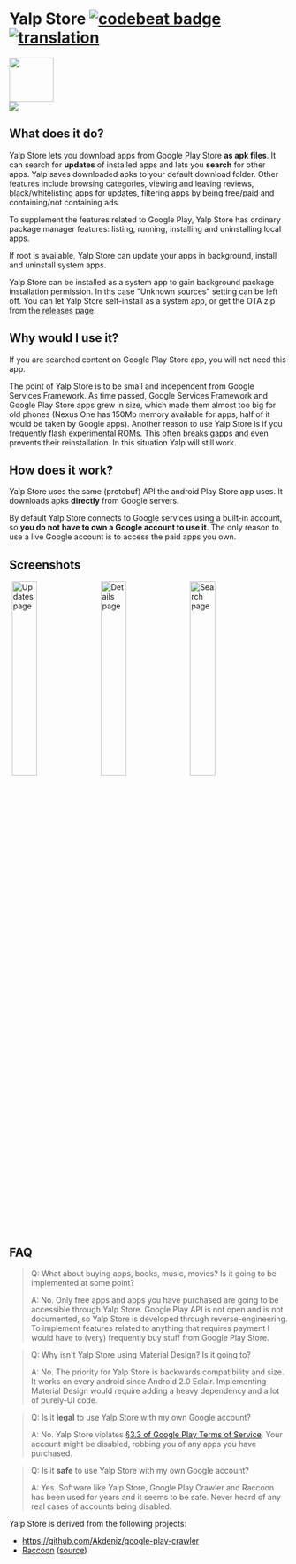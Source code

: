 # Yalp Store [![codebeat badge](https://codebeat.co/badges/c18f32ef-bf28-4948-8156-9a52e50e121c)](https://codebeat.co/projects/github-com-yeriomin-yalpstore) [![translation](https://img.shields.io/badge/translation-93%25-green.svg)](https://poeditor.com/join/project/LUPUijv2Cs)

<a href="https://f-droid.org/repository/browse/?fdid=com.github.yeriomin.yalpstore" target="_blank">
  <img src="https://f-droid.org/badge/get-it-on.png" height="80"/>
</a>
<br/>
<a href="https://poeditor.com/join/project/LUPUijv2Cs" target="_blank">
  <img src="https://poeditor.com/public/images/logo_small.png" />
</a>

## What does it do?
Yalp Store lets you download apps from Google Play Store **as apk files**. It can search for **updates** of installed apps and lets you **search** for other apps. Yalp saves downloaded apks to your default download folder. Other features include browsing categories, viewing and leaving reviews, black/whitelisting apps for updates, filtering apps by being free/paid and containing/not containing ads.

To supplement the features related to Google Play, Yalp Store has ordinary package manager features: listing, running, installing and uninstalling local apps.

If root is available, Yalp Store can update your apps in background, install and uninstall system apps.

Yalp Store can be installed as a system app to gain background package installation permission. In ths case "Unknown sources" setting can be left off. You can let Yalp Store self-install as a system app, or get the OTA zip from the [releases page](https://github.com/yeriomin/YalpStore/releases).

## Why would I use it?
If you are searched content on Google Play Store app, you will not need this app.

The point of Yalp Store is to be small and independent from Google Services Framework. As time passed, Google Services Framework and Google Play Store apps grew in size, which made them almost too big for old phones (Nexus One has 150Mb memory available for apps, half of it would be taken by Google apps). Another reason to use Yalp Store is if you frequently flash experimental ROMs. This often breaks gapps and even prevents their reinstallation. In this situation Yalp will still work.

## How does it work?
Yalp Store uses the same (protobuf) API the android Play Store app uses. It downloads apks **directly** from Google servers.

By default Yalp Store connects to Google services using a built-in account, so **you do not have to own a Google account to use it**. The only reason to use a live Google account is to access the paid apps you own.

## Screenshots

<img alt="Updates page" src="screenshots/updates.png" width="30%" hspace="5" /><img alt="Details page" src="screenshots/details.png" width="30%" hspace="5" /><img alt="Search page" src="screenshots/search.png" width="30%" hspace="5" />

## FAQ
>Q: What about buying apps, books, music, movies? Is it going to be implemented at some point?
>
>A: No. Only free apps and apps you have purchased are going to be accessible through Yalp Store. Google Play API is not open and is not documented, so Yalp Store is developed through reverse-engineering. To implement features related to anything that requires payment I would have to (very) frequently buy stuff from Google Play Store. 

>Q: Why isn't Yalp Store using Material Design? Is it going to?
>
>A: No. The priority for Yalp Store is backwards compatibility and size. It works on every android since Android 2.0 Eclair. Implementing Material Design would require adding a heavy dependency and a lot of purely-UI code.

>Q: Is it **legal** to use Yalp Store with my own Google account?
>
>A: No. Yalp Store violates [§3.3 of Google Play Terms of Service](https://www.google.com/mobile/android/market-tos.html). Your account might be disabled, robbing you of any apps you have purchased.

>Q: Is it **safe** to use Yalp Store with my own Google account?
>
>A: Yes. Software like Yalp Store, Google Play Crawler and Raccoon has been used for years and it seems to be safe. Never heard of any real cases of accounts being disabled.

Yalp Store is derived from the following projects:
* https://github.com/Akdeniz/google-play-crawler
* [Raccoon](http://raccoon.onyxbits.de) ([source](https://github.com/onyxbits/raccoon4/))

